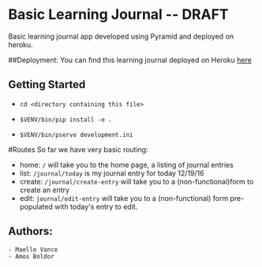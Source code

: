 # Basic Learning Journal -- DRAFT

Basic learning journal app developed using Pyramid and deployed on heroku.

##Deployment:
You can find this learning journal deployed on Heroku [here](http://maelle-learning-journal.herokuapp.com)



## Getting Started

- `cd <directory containing this file>`

- `$VENV/bin/pip install -e .`

- `$VENV/bin/pserve development.ini`


#Routes
So far we have very basic routing:

- home: `/` will take you to the home page, a listing of journal entries  
- list: `/journal/today` is my journal entry for today 12/19/16  
- create: `/journal/create-entry` will take you to a (non-functional)form to create an entry  
- edit: `journal/edit-entry` will take you to a (non-functional) form pre-populated with today's entry to edit.

## Authors:
    - Maelle Vance
    - Amos Boldor